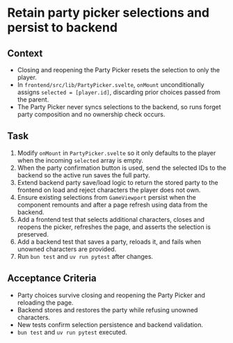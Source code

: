 # Retain party picker selections and persist to backend

## Context
- Closing and reopening the Party Picker resets the selection to only the player.
- In `frontend/src/lib/PartyPicker.svelte`, `onMount` unconditionally assigns `selected = [player.id]`, discarding prior choices passed from the parent.
- The Party Picker never syncs selections to the backend, so runs forget party composition and no ownership check occurs.

## Task
1. Modify `onMount` in `PartyPicker.svelte` so it only defaults to the player when the incoming `selected` array is empty.
2. When the party confirmation button is used, send the selected IDs to the backend so the active run saves the full party.
3. Extend backend party save/load logic to return the stored party to the frontend on load and reject characters the player does not own.
4. Ensure existing selections from `GameViewport` persist when the component remounts and after a page refresh using data from the backend.
5. Add a frontend test that selects additional characters, closes and reopens the picker, refreshes the page, and asserts the selection is preserved.
6. Add a backend test that saves a party, reloads it, and fails when unowned characters are provided.
7. Run `bun test` and `uv run pytest` after changes.

## Acceptance Criteria
- Party choices survive closing and reopening the Party Picker and reloading the page.
- Backend stores and restores the party while refusing unowned characters.
- New tests confirm selection persistence and backend validation.
- `bun test` and `uv run pytest` executed.
